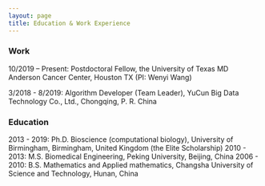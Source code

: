 ```yaml
---
layout: page
title: Education & Work Experience
---
```



### Work
10/2019 – Present: Postdoctoral Fellow, the University of Texas MD Anderson Cancer Center, Houston TX (PI: Wenyi Wang)

3/2018 - 8/2019: Algorithm Developer (Team Leader), YuCun Big Data Technology Co., Ltd., Chongqing, P. R. China

<p>

### Education
2013 - 2019: Ph.D. Bioscience (computational biology), University of Birmingham, Birmingham, United Kingdom (the Elite Scholarship)
2010 - 2013: M.S. Biomedical Engineering, Peking University, Beijing, China
2006 - 2010: B.S. Mathematics and Applied mathematics, Changsha University of Science and Technology, Hunan, China

